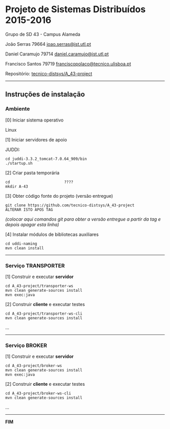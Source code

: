 # Projeto de Sistemas Distribuídos 2015-2016 #

Grupo de SD 43 - Campus Alameda

João Serras 79664 joao.serras@ist.utl.pt

Daniel Caramujo 79714 daniel.caramujo@ist.utl.pt

Francisco Santos 79719 franciscopolaco@tecnico.ulisboa.pt


Repositório:
[tecnico-distsys/A_43-project](https://github.com/tecnico-distsys/A_43-project/)


-------------------------------------------------------------------------------

## Instruções de instalação 


### Ambiente

[0] Iniciar sistema operativo

Linux


[1] Iniciar servidores de apoio

JUDDI:
```
cd juddi-3.3.2_tomcat-7.0.64_909/bin
./startup.sh
```


[2] Criar pasta temporária

```
cd                        ????
mkdir A-43
```


[3] Obter código fonte do projeto (versão entregue)

```
git clone https://github.com/tecnico-distsys/A_43-project         ALTERAR ISTO APOS TAG
```
*(colocar aqui comandos git para obter a versão entregue a partir da tag e depois apagar esta linha)*


[4] Instalar módulos de bibliotecas auxiliares

```
cd uddi-naming
mvn clean install
```


-------------------------------------------------------------------------------

### Serviço TRANSPORTER

[1] Construir e executar **servidor**

```
cd A_43-project/transporter-ws
mvn clean generate-sources install
mvn exec:java
```

[2] Construir **cliente** e executar testes

```
cd A_43-project/transporter-ws-cli
mvn clean generate-sources install
```

...


-------------------------------------------------------------------------------

### Serviço BROKER

[1] Construir e executar **servidor**

```
cd A_43-project/broker-ws
mvn clean generate-sources install
mvn exec:java
```


[2] Construir **cliente** e executar testes

```
cd A_43-project/broker-ws-cli
mvn clean generate-sources install
```

...

-------------------------------------------------------------------------------
**FIM**
